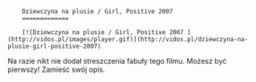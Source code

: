 
        Dziewczyna na plusie / Girl, Positive 2007 
        =============
        
        [![Dziewczyna na plusie / Girl, Positive 2007 ](http://vidos.pl/images/player.gif)](http://vidos.pl/dziewczyna-na-plusie-girl-positive-2007)
        
        
 Na razie nikt nie dodał streszczenia fabuły tego filmu. Możesz być pierwszy! Zamieść swój opis.
    